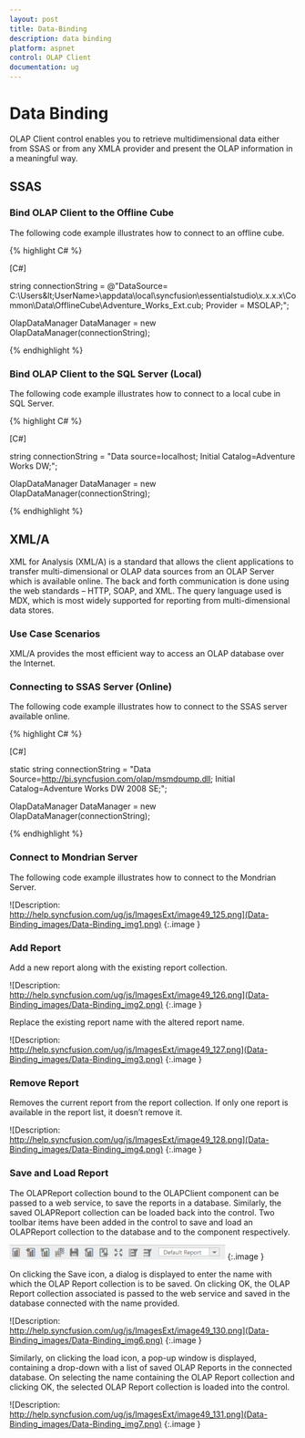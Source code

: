 ```yaml
---
layout: post
title: Data-Binding
description: data binding
platform: aspnet
control: OLAP Client
documentation: ug
---
```


# Data Binding

OLAP Client control enables you to retrieve multidimensional data either from SSAS or from any XMLA provider and present the OLAP information in a meaningful way.

## SSAS

### Bind OLAP Client to the Offline Cube

The following code example illustrates how to connect to an offline cube.


{% highlight C# %}

[C#]

string connectionString = @"DataSource= C:\Users\&lt;UserName&gt;\appdata\local\syncfusion\essentialstudio\x.x.x.x\Common\Data\OfflineCube\Adventure_Works_Ext.cub; Provider = MSOLAP;";

OlapDataManager DataManager = new OlapDataManager(connectionString);

{% endhighlight %}

### Bind OLAP Client to the SQL Server (Local)

The following code example illustrates how to connect to a local cube in SQL Server.


{% highlight C# %}

[C#]

string connectionString = "Data source=localhost; Initial Catalog=Adventure Works DW;";

OlapDataManager DataManager = new OlapDataManager(connectionString);

{% endhighlight %}

## XML/A

XML for Analysis (XML/A) is a standard that allows the client applications to transfer multi-dimensional or OLAP data sources from an OLAP Server which is available online. The back and forth communication is done using the web standards – HTTP, SOAP, and XML. The query language used is MDX, which is most widely supported for reporting from multi-dimensional data stores.

### Use Case Scenarios

XML/A provides the most efficient way to access an OLAP database over the Internet.

### Connecting to SSAS Server (Online)

The following code example illustrates how to connect to the SSAS server available online.



{% highlight C# %}

[C#]

static string connectionString = "Data Source=http://bi.syncfusion.com/olap/msmdpump.dll; Initial Catalog=Adventure Works DW 2008 SE;";   

OlapDataManager DataManager = new OlapDataManager(connectionString);

{% endhighlight %}

### Connect to Mondrian Server

The following code example illustrates how to connect to the Mondrian Server.


![Description: http://help.syncfusion.com/ug/js/ImagesExt/image49_125.png](Data-Binding_images/Data-Binding_img1.png) 
{:.image }


### Add Report

Add a new report along with the existing report collection.



![Description: http://help.syncfusion.com/ug/js/ImagesExt/image49_126.png](Data-Binding_images/Data-Binding_img2.png) 
{:.image }


Replace the existing report name with the altered report name.



![Description: http://help.syncfusion.com/ug/js/ImagesExt/image49_127.png](Data-Binding_images/Data-Binding_img3.png) 
{:.image }


### Remove Report

Removes the current report from the report collection. If only one report is available in the report list, it doesn’t remove it.



![Description: http://help.syncfusion.com/ug/js/ImagesExt/image49_128.png](Data-Binding_images/Data-Binding_img4.png) 
{:.image }


### Save and Load Report

The OLAPReport collection bound to the OLAPClient component can be passed to a web service, to save the reports in a database. Similarly, the saved OLAPReport collection can be loaded back into the control. Two toolbar items have been added in the control to save and load an OLAPReport collection to the database and to the component respectively.



 ![](Data-Binding_images/Data-Binding_img5.png)
{:.image }


On clicking the Save icon, a dialog is displayed to enter the name with which the OLAP Report collection is to be saved. On clicking OK, the OLAP Report collection associated is passed to the web service and saved in the database connected with the name provided. 



![Description: http://help.syncfusion.com/ug/js/ImagesExt/image49_130.png](Data-Binding_images/Data-Binding_img6.png) 
{:.image }


Similarly, on clicking the load icon, a pop-up window is displayed, containing a drop-down with a list of saved OLAP Reports in the connected database. On selecting the name containing the OLAP Report collection and clicking OK, the selected OLAP Report collection is loaded into the control.



![Description: http://help.syncfusion.com/ug/js/ImagesExt/image49_131.png](Data-Binding_images/Data-Binding_img7.png) 
{:.image }


